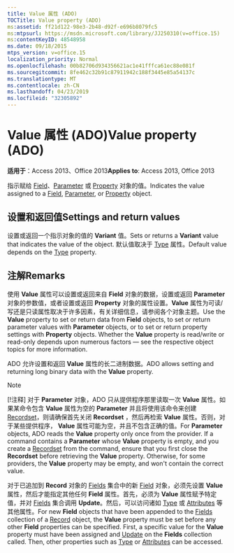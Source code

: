 ```yaml
---
title: Value 属性 (ADO)
TOCTitle: Value property (ADO)
ms:assetid: ff21d122-98e3-2b48-d92f-e696b8079fc5
ms:mtpsurl: https://msdn.microsoft.com/library/JJ250310(v=office.15)
ms:contentKeyID: 48548958
ms.date: 09/18/2015
mtps_version: v=office.15
localization_priority: Normal
ms.openlocfilehash: 00b82706d934356621ac1e41fffca61ec88e081f
ms.sourcegitcommit: 8fe462c32b91c87911942c188f3445e85a54137c
ms.translationtype: MT
ms.contentlocale: zh-CN
ms.lasthandoff: 04/23/2019
ms.locfileid: "32305892"
---
```

# <a name="value-property-ado"></a><span data-ttu-id="d4d56-102">Value 属性 (ADO)</span><span class="sxs-lookup"><span data-stu-id="d4d56-102">Value property (ADO)</span></span>

<span data-ttu-id="d4d56-103">**适用于**：Access 2013、Office 2013</span><span class="sxs-lookup"><span data-stu-id="d4d56-103">**Applies to**: Access 2013, Office 2013</span></span>

<span data-ttu-id="d4d56-104">指示赋给 [Field](field-object-ado.md)、[Parameter](parameter-object-ado.md) 或 [Property](property-object-ado.md) 对象的值。</span><span class="sxs-lookup"><span data-stu-id="d4d56-104">Indicates the value assigned to a [Field](field-object-ado.md), [Parameter](parameter-object-ado.md), or [Property](property-object-ado.md) object.</span></span>

## <a name="settings-and-return-values"></a><span data-ttu-id="d4d56-105">设置和返回值</span><span class="sxs-lookup"><span data-stu-id="d4d56-105">Settings and return values</span></span>

<span data-ttu-id="d4d56-106">设置或返回一个指示对象的值的 **Variant** 值。</span><span class="sxs-lookup"><span data-stu-id="d4d56-106">Sets or returns a **Variant** value that indicates the value of the object.</span></span> <span data-ttu-id="d4d56-107">默认值取决于 [Type](type-property-ado.md) 属性。</span><span class="sxs-lookup"><span data-stu-id="d4d56-107">Default value depends on the [Type](type-property-ado.md) property.</span></span>

## <a name="remarks"></a><span data-ttu-id="d4d56-108">注解</span><span class="sxs-lookup"><span data-stu-id="d4d56-108">Remarks</span></span>

<span data-ttu-id="d4d56-p102">使用 **Value** 属性可以设置或返回来自 **Field** 对象的数据，设置或返回 **Parameter** 对象的参数值，或者设置或返回 **Property** 对象的属性设置。**Value** 属性为可读/写还是只读属性取决于许多因素，有关详细信息，请参阅各个对象主题。</span><span class="sxs-lookup"><span data-stu-id="d4d56-p102">Use the **Value** property to set or return data from **Field** objects, to set or return parameter values with **Parameter** objects, or to set or return property settings with **Property** objects. Whether the **Value** property is read/write or read-only depends upon numerous factors — see the respective object topics for more information.</span></span>

<span data-ttu-id="d4d56-111">ADO 允许设置和返回 **Value** 属性的长二进制数据。</span><span class="sxs-lookup"><span data-stu-id="d4d56-111">ADO allows setting and returning long binary data with the **Value** property.</span></span>

> [!NOTE]
> <span data-ttu-id="d4d56-p103">[!注释] 对于 **Parameter** 对象，ADO 只从提供程序那里读取一次 **Value** 属性。如果某命令包含 **Value** 属性为空的 **Parameter** 并且将使用该命令来创建 [Recordset](recordset-object-ado.md)，则请确保首先关闭 **Recordset** ，然后再检索 **Value** 属性。否则，对于某些提供程序， **Value** 属性可能为空，并且不包含正确的值。</span><span class="sxs-lookup"><span data-stu-id="d4d56-p103">For **Parameter** objects, ADO reads the **Value** property only once from the provider. If a command contains a **Parameter** whose **Value** property is empty, and you create a [Recordset](recordset-object-ado.md) from the command, ensure that you first close the **Recordset** before retrieving the **Value** property. Otherwise, for some providers, the **Value** property may be empty, and won't contain the correct value.</span></span>

<span data-ttu-id="d4d56-p104">对于已追加到 **Record** 对象的 [Fields](fields-collection-ado.md) 集合中的新 [Field](record-object-ado.md) 对象，必须先设置 **Value** 属性，然后才能指定其他任何 **Field** 属性。首先，必须为 **Value** 属性赋予特定值，并对 [Fields](update-method-ado.md) 集合调用 **Update**。然后，可以访问诸如 [Type](type-property-ado.md) 或 [Attributes](attributes-property-ado.md) 等其他属性。</span><span class="sxs-lookup"><span data-stu-id="d4d56-p104">For new **Field** objects that have been appended to the [Fields](fields-collection-ado.md) collection of a [Record](record-object-ado.md) object, the **Value** property must be set before any other **Field** properties can be specified. First, a specific value for the **Value** property must have been assigned and [Update](update-method-ado.md) on the **Fields** collection called. Then, other properties such as [Type](type-property-ado.md) or [Attributes](attributes-property-ado.md) can be accessed.</span></span>

